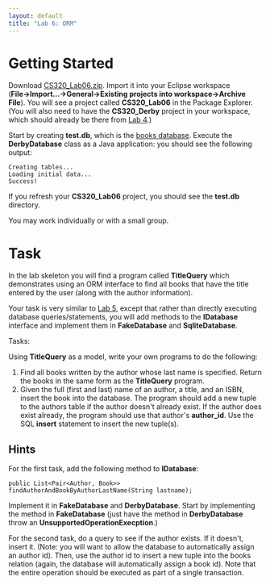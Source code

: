 ```yaml
---
layout: default
title: "Lab 6: ORM"
---
```


# Getting Started

Download [CS320\_Lab06.zip](CS320_Lab06.zip). Import it into your Eclipse workspace (**File&rarr;Import...&rarr;General&rarr;Existing projects into workspace&rarr;Archive File**). You will see a project called **CS320\_Lab06** in the Package Explorer.   (You will also need to have the **CS320_Derby** project in your workspace, which should already be there from [Lab 4](lab04.html).)

Start by creating **test.db**, which is the [books database](../lectures/lecture09.html).  Execute the **DerbyDatabase** class as a Java application: you should see the following output:

    Creating tables...
    Loading initial data...
    Success!

If you refresh your **CS320_Lab06** project, you should see the **test.db** directory.

You may work individually or with a small group.

# Task

In the lab skeleton you will find a program called **TitleQuery** which demonstrates using an ORM interface to find all books that have the title entered by the user (along with the author information).

Your task is very similar to [Lab 5](lab05.html), except that rather than directly executing database queries/statements, you will add methods to the **IDatabase** interface and implement them in **FakeDatabase** and **SqliteDatabase**.

Tasks:

Using **TitleQuery** as a model, write your own programs to do the following:

1. Find all books written by the author whose last name is specified. Return the books in the same form as the **TitleQuery** program.
2. Given the full (first and last) name of an author, a title, and an ISBN, insert the book into the database. The program should add a new tuple to the authors table if the author doesn't already exist. If the author does exist already, the program should use that author's **author\_id**.  Use the SQL **insert** statement to insert the new tuple(s).

## Hints

For the first task, add the following method to **IDatabase**:

    public List<Pair<Author, Book>> findAuthorAndBookByAuthorLastName(String lastname);

Implement it in **FakeDatabase** and **DerbyDatabase**.  Start by implementing the method in **FakeDatabase** (just have the method in **DerbyDatabase** throw an **UnsupportedOperationExecption**.)

For the second task, do a query to see if the author exists.  If it doesn't, insert it.  (Note: you will want to allow the database to automatically assign an author id).  Then, use the author id to insert a new tuple into the books relation (again, the database will automatically assign a book id).  Note that the entire operation should be executed as part of a single transaction.

<!-- vim:set wrap: ­-->
<!-- vim:set linebreak: -->
<!-- vim:set nolist: -->
